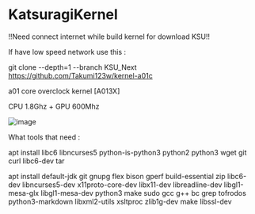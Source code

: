 # KatsuragiKernel

!!Need connect internet while build kernel for download KSU!!

If have low speed network use this :

git clone --depth=1 --branch KSU_Next https://github.com/Takumi123w/kernel-a01c

a01 core overclock kernel [A013X]

CPU 1.8Ghz + GPU 600Mhz

![image](https://github.com/user-attachments/assets/c7be41a7-b0fe-4bdf-87fc-c712ac593390)

What tools that need :

apt install libc6 libncurses5 python-is-python3 python2 python3 wget git curl libc6-dev tar

apt install default-jdk git gnupg flex bison gperf build-essential zip libc6-dev libncurses5-dev x11proto-core-dev libx11-dev libreadline-dev libgl1-mesa-glx libgl1-mesa-dev python3 make sudo gcc g++ bc grep tofrodos python3-markdown libxml2-utils xsltproc zlib1g-dev make libssl-dev
